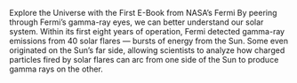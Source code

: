 Explore the Universe with the First E-Book from NASA’s Fermi 
 By peering through Fermi’s gamma-ray eyes, we can better understand our solar system. Within its first eight years of operation, Fermi detected gamma-ray emissions from 40 solar flares — bursts of energy from the Sun. Some even originated on the Sun’s far side, allowing scientists to analyze how charged particles fired by solar flares can arc from one side of the Sun to produce gamma rays on the other.